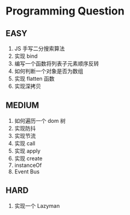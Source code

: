 # Programming Question

## EASY

1. JS 手写二分搜索算法
2. 实现 bind
3. 编写一个函数将列表子元素顺序反转
4. 如何判断一个对象是否为数组
5. 实现 flatten 函数
6. 实现深拷贝

## MEDIUM

1. 如何遍历一个 dom 树
2. 实现防抖
3. 实现节流
4. 实现 call
5. 实现 apply
6. 实现 create
7. instanceOf
8. Event Bus

## HARD

1. 实现一个 Lazyman
